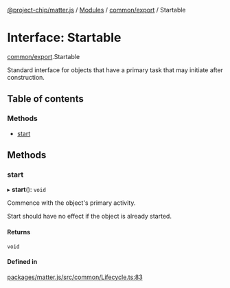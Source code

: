 [@project-chip/matter.js](../README.md) / [Modules](../modules.md) / [common/export](../modules/common_export.md) / Startable

# Interface: Startable

[common/export](../modules/common_export.md).Startable

Standard interface for objects that have a primary task that may initiate after construction.

## Table of contents

### Methods

- [start](common_export.Startable.md#start)

## Methods

### start

▸ **start**(): `void`

Commence with the object's primary activity.

Start should have no effect if the object is already started.

#### Returns

`void`

#### Defined in

[packages/matter.js/src/common/Lifecycle.ts:83](https://github.com/project-chip/matter.js/blob/558e12c94a201592c28c7bc0743705360b3e5ca6/packages/matter.js/src/common/Lifecycle.ts#L83)
